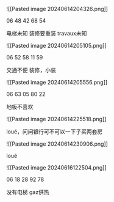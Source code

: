 
![[Pasted image 20240614204326.png]]

06 48 42 68 54

电梯未知
装修要重装
travaux未知

![[Pasted image 20240614205105.png]]

06 52 58 11 59

交通不便
装修，小装

![[Pasted image 20240614205556.png]]

06 63 05 80 22

地板不喜欢

![[Pasted image 20240614225518.png]]

loué，问问银行可不可以一下子买两套房

![[Pasted image 20240614230906.png]]

loué

![[Pasted image 20240616122504.png]]

06 18 28 92 78

没有电梯
gaz供热
